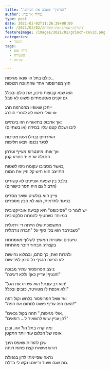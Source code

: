```yaml
---
title: "הגרינץ' שאהב את הקורונה"
author: נמרוד איזנברג
type: post
date: 2021-02-02T11:26:28+00:00
url: /2021/02/02/הגרינץ-שאהב-את-הקורונה/
featureImage: /images/2021/02/grinch-covid.png
categories:
  - הומור
tags:
  - ד"ר סוס
  - סאטירה
  - קורונה

---
```

כולם בתל הו שנאו מגיפות&#8230;  
חוץ מפרופסור אחד שהתווכח תכופות

הוא שנא קבוצות סיכון, את כולם ובכלל  
גם זקנים ואסטמתיים פשוט לא סבל

ייתכן שאופיו מהנורמה חרג  
או אולי ראשו לא לגמרי הוברג

אך אדבוק בתיאוריה הזו בינתיים:  
ליבו ושכלו קטנו עליו במידה (או בשתיים)

האזרחים נבהלו ועטו מסיכות  
לסגר נכנסו ויצאו חליפות

אך אותו מיזנטרופ מעייף וטרחן  
התגלה אז מייד כחרא קטן

כאשר מסביבו עקומה ניסו לשטוח,  
התייצב הוא חיש קל וזיין את המוח

בלבל בין שפעת ועניינים לא קשורים  
(הדביל גם היה חסר כישורים)

צייץ הוא בולשיט ושאר מסרים  
בניגוד לתדמית, הוא לא הבין מספרים

יש לומר כי "פסיכופט" היא קביעה אובייקטיבית  
במיוחד כשהטיף להמתה סלקטיבית

התשפוכת שלו הייתה די ויראלית  
כשבירבר הוא בלי סוף על "חברה נורמלית"

טיעונים ושטויות המשיך לשלוף מאמתחת  
בקצרה: הבחור דיבר מהתחת

ולמרות זאת, כך סתם, ובמלוא נחישות  
לא הראה הנגיף כל סימן לפרישות

ניצב הפרופסור עתיר מבוכה:  
"הנגיף! עדיין כאן! וללא דעיכה!"

"הוא רב עונתי! הוא שידרג את הגל!  
לא אכפת לו מטוויטר, כזבים ובכלל!"

אז שאל הפרופסור בלחש וקול רפה:  
"האם היה עדיף פשוט לסתום את הפה?"

"אולי מגיפות," תהה בקול נכאים,  
"הן עניין שיש להשאיר ל&#8230; רופאים?"

ומה קרה בתל הו? אה, ובכן  
אופיו של הכלום עוד יותר התקטן

שכן להודות שאפס הינך  
דורש אישיות קצת פחות דוחה

נראה שסיימתי לדון בנפולת  
מה שגם שעוד וריאנט נקש לי בדלת.

